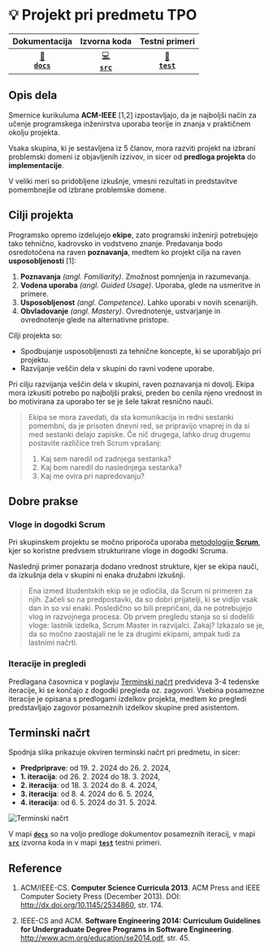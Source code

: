 # :bulb: Projekt pri predmetu TPO

|             Dokumentacija              |          Izvorna koda          |           Testni primeri           |
| :------------------------------------: | :----------------------------: | :--------------------------------: |
| [:page_with_curl:<br>**`docs`**](docs) | [:computer:<br>**`src`**](src) | [:microscope:<br>**`test`**](test) |

## Opis dela

Smernice kurikuluma **ACM-IEEE** [1,2] izpostavljajo, da je najboljši način za učenje programskega inženirstva uporaba teorije in znanja v praktičnem okolju projekta.

Vsaka skupina, ki je sestavljena iz 5 članov, mora razviti projekt na izbrani problemski domeni iz objavljenih izzivov, in sicer od **predloga projekta** do **implementacije**.

V veliki meri so pridobljene izkušnje, vmesni rezultati in predstavitve pomembnejše od izbrane problemske domene.

## Cilji projekta

Programsko opremo izdelujejo **ekipe**, zato programski inženirji potrebujejo tako tehnično, kadrovsko in vodstveno znanje. Predavanja bodo osredotočena na raven **poznavanja**, medtem ko projekt cilja na raven **usposobljenosti** [1]:

1. **Poznavanja** _(angl. Familiarity)_. Zmožnost pomnjenja in razumevanja.
2. **Vodena uporaba** _(angl. Guided Usage)_. Uporaba, glede na usmeritve in primere.
3. **Usposobljenost** _(angl. Competence)_. Lahko uporabi v novih scenarijih.
4. **Obvladovanje** _(angl. Mastery)_. Ovrednotenje, ustvarjanje in ovrednotenje glede na alternativne pristope.

Cilji projekta so:

- Spodbujanje usposobljenosti za tehnične koncepte, ki se uporabljajo pri projektu.
- Razvijanje veščin dela v skupini do ravni vodene uporabe.

Pri cilju razvijanja veščin dela v skupini, raven poznavanja ni dovolj. Ekipa mora izkusiti potrebo po najboljši praksi, preden bo cenila njeno vrednost in bo motivirana za uporabo ter se je šele takrat resnično nauči.

> Ekipa se mora zavedati, da sta komunikacija in redni sestanki pomembni, da je prisoten dnevni red, se pripravijo vnaprej in da si med sestanki delajo zapiske. Če nič drugega, lahko drug drugemu postavite različice treh Scrum vprašanj:
>
> 1. Kaj sem naredil od zadnjega sestanka?
> 2. Kaj bom naredil do naslednjega sestanka?
> 3. Kaj me ovira pri napredovanju?

## Dobre prakse

### Vloge in dogodki Scrum

Pri skupinskem projektu se močno priporoča uporaba [metodologije **Scrum**](<https://en.wikipedia.org/wiki/Scrum_(software_development)>), kjer so koristne predvsem strukturirane vloge in dogodki Scruma.

Naslednji primer ponazarja dodano vrednost strukture, kjer se ekipa nauči, da izkušnja dela v skupini ni enaka družabni izkušnji.

> Ena izmed študentskih ekip se je odločila, da Scrum ni primeren za njih. Začeli so na predpostavki, da so dobri prijatelji, ki se vidijo vsak dan in so vsi enaki. Posledično so bili prepričani, da ne potrebujejo vlog in razvojnega procesa.
> Ob prvem pregledu stanja so si dodelili vloge: lastnik izdelka, Scrum Master in razvijalci. Zakaj? Izkazalo se je, da so močno zaostajali ne le za drugimi ekipami, ampak tudi za lastnimi načrti.

### Iteracije in pregledi

Predlagana časovnica v poglavju [Terminski načrt](#terminski-načrt) predvideva 3-4 tedenske iteracije, ki se končajo z dogodki pregleda oz. zagovori. Vsebina posamezne iteracije je opisana s predlogami izdelkov projekta, medtem ko pregledi predstavljajo zagovor posameznih izdelkov skupine pred asistentom.

## Terminski načrt

Spodnja slika prikazuje okviren terminski načrt pri predmetu, in sicer:

- **Predpriprave**: od 19. 2. 2024 do 26. 2. 2024,
- **1. iteracija**: od 26. 2. 2024 do 18. 3. 2024,
- **2. iteracija**: od 18. 3. 2024 do 8. 4. 2024,
- **3. iteracija**: od 8. 4. 2024 do 6. 5. 2024,
- **4. iteracija**: od 6. 5. 2024 do 31. 5. 2024.

![Terminski načrt](https://teaching.lavbic.net/plantuml/svg/dPR1Rjf048Rl-nIhvf0M2HAlWP0AeIX98qMjbAZgAIY70I_EOhDhxIvEeSeZv27wBkbxTTOO0yR5KGK766Rcd_bcnkB2MD0s16aj_V23wvcG9X9KmjkhjXy8wHkxYFc0P1xN0a8DC_gBK6h5ZCT2ykmBfT_muvMAbQP74-PUcVL6IRkoOjm2JIyk4aoKHrt2E0grciiWZ-MzIMSIb3DsRYvxNwxoSD1QFU-hxlZCHCoDLKLr_wCpZfNXmRyIL3OPY_395fs-aFv9JeyWKvc0OpSgPR8QfC6VkBJa-4a4d4wKiYFrayGWmpc4d9gO95f8QyOGS_hCUHGlC2NOkGvWWK1uNYmnc7RNmavPktcARuyAKpQoiprZfyeJZMpBc5lzfjVBhAuF92KaFGfEEKn66zN33fYtM-EGbxZlGEwrclAnfTa26xeAO4tld93X0wuljpoYOfd25EGKQ8BnCsw1zhDadzsO1X-zynPhVUgVPBR18ts29E7IKB0x2O_pe6B00p9iD6wNYOhbbASem6cQQFZp6s8f8cWqNAcDHgBLHCH2EmUqxKfJomCkjyJ1qE6rzqXZCDXGX-8eZTFv3ii0RytobARKHFC4DtQj89OZJ8zzBaKAxvHWEn8KPB26Y6sx2euDvHBdt6nIhqLHMCDO8CDcaxXwxX5bh494YXE8x9wixsIbAClwQrblrTgUC7F2cO4Cxu80ygcX51HQfGPxBV_W-DoEkdK8LOgtjfTjLTb3YVbUOVus4LP1vCx8kLit8upbi_S2wHH0sZMwQnmuZKHfzVOgOg3A-ShfV5UhrseV9EAESaEaCc5EXTLGwMnJyIket2vJv3qLQSwbZALTZQLROEdL2A-ni7eitLRd81RtADfWOGUm-3LOkjjOsXLOlYhvzYhTpRhYtxah7gkxdcwPIfJfSBVkHIyxKkoi5Wexsq2fo9SZQTSWyLZ1P8ZTyt7jSzdtQalpFK8kC6Vsp-Gl "Terminski načrt")

V mapi [**`docs`**](docs) so na voljo predloge dokumentov posameznih iteracij, v mapi [**`src`**](src) izvorna koda in v mapi [**`test`**](test) testni primeri.

## Reference

1. ACM/IEEE-CS. **Computer Science Curricula 2013**. ACM Press and IEEE Computer Society Press (December 2013). DOI: <http://dx.doi.org/10.1145/2534860>, str. 174.

2. IEEE-CS and ACM. **Software Engineering 2014: Curriculum Guidelines for Undergraduate Degree Programs in Software Engineering**. <http://www.acm.org/education/se2014.pdf>, str. 45.
